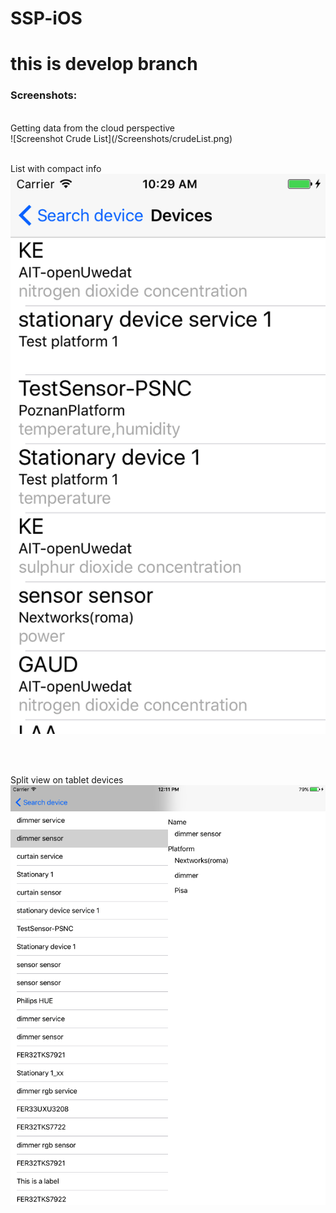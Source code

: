 # SSP-iOS
# this is develop branch

### Screenshots:

<br/>
Getting data from the cloud perspective<br/>
![Screenshot Crude List](/Screenshots/crudeList.png)

<br/>
<br/>

List with compact info<br/>
![Screenshot compact List](/Screenshots/list.png)



<br/>
<br/>

Split view on tablet devices<br/>
![Screenshot iPad split-view](/Screenshots/iPadLayout.png)
